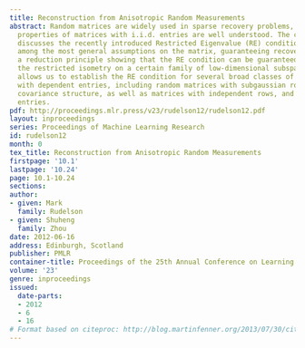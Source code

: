 ```yaml
---
title: Reconstruction from Anisotropic Random Measurements
abstract: Random matrices are widely used in sparse recovery problems, and the relevant
  properties of matrices with i.i.d. entries are well understood. The current paper
  discusses the recently introduced Restricted Eigenvalue (RE) condition, which is
  among the most general assumptions on the matrix, guaranteeing recovery. We prove
  a reduction principle showing that the RE condition can be guaranteed by checking
  the restricted isometry on a certain family of low-dimensional subspaces. This principle
  allows us to establish the RE condition for several broad classes of random matrices
  with dependent entries, including random matrices with subgaussian rows and non-trivial
  covariance structure, as well as matrices with independent rows, and uniformly bounded
  entries.
pdf: http://proceedings.mlr.press/v23/rudelson12/rudelson12.pdf
layout: inproceedings
series: Proceedings of Machine Learning Research
id: rudelson12
month: 0
tex_title: Reconstruction from Anisotropic Random Measurements
firstpage: '10.1'
lastpage: '10.24'
page: 10.1-10.24
sections: 
author:
- given: Mark
  family: Rudelson
- given: Shuheng
  family: Zhou
date: 2012-06-16
address: Edinburgh, Scotland
publisher: PMLR
container-title: Proceedings of the 25th Annual Conference on Learning Theory
volume: '23'
genre: inproceedings
issued:
  date-parts:
  - 2012
  - 6
  - 16
# Format based on citeproc: http://blog.martinfenner.org/2013/07/30/citeproc-yaml-for-bibliographies/
---
```

